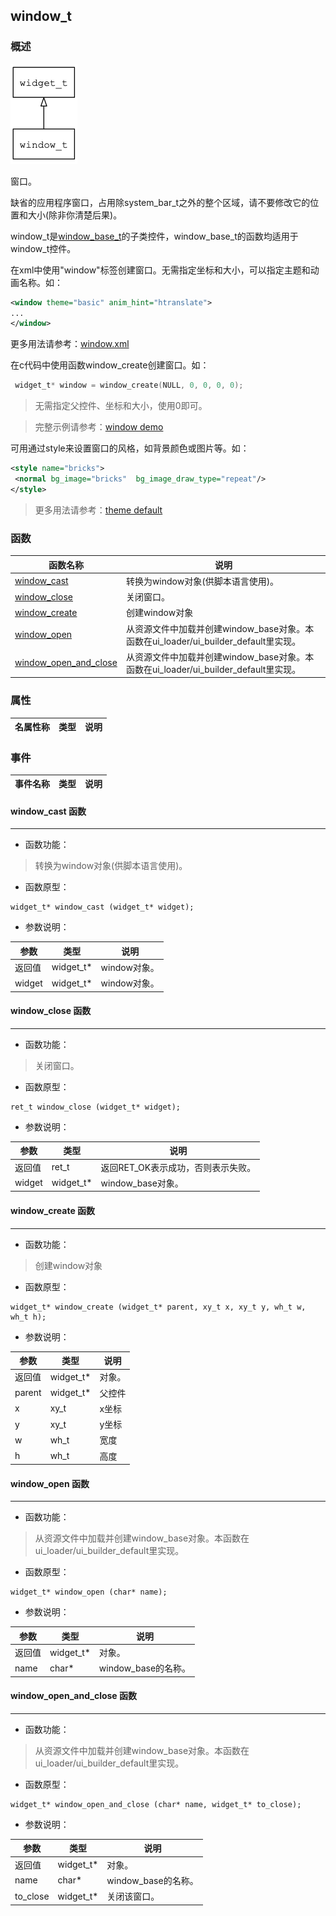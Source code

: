 ## window\_t
### 概述
![image](images/window_t_0.png)

 窗口。

 缺省的应用程序窗口，占用除system\_bar\_t之外的整个区域，请不要修改它的位置和大小(除非你清楚后果)。

 window\_t是[window\_base\_t](window_base_t.md)的子类控件，window\_base\_t的函数均适用于window\_t控件。

 在xml中使用"window"标签创建窗口。无需指定坐标和大小，可以指定主题和动画名称。如：

 ```xml
 <window theme="basic" anim_hint="htranslate">
 ...
 </window>
 ```

 >
 更多用法请参考：[window.xml](https://github.com/zlgopen/awtk/blob/master/demos/assets/raw/ui/)

 在c代码中使用函数window\_create创建窗口。如：

 ```c
  widget_t* window = window_create(NULL, 0, 0, 0, 0);
 ```

 > 无需指定父控件、坐标和大小，使用0即可。

 > 完整示例请参考：[window
 demo](https://github.com/zlgopen/awtk-c-demos/blob/master/demos/)

 可用通过style来设置窗口的风格，如背景颜色或图片等。如：

 ```xml
 <style name="bricks">
  <normal bg_image="bricks"  bg_image_draw_type="repeat"/>
 </style>
 ```

 > 更多用法请参考：[theme
 default](https://github.com/zlgopen/awtk/blob/master/demos/assets/raw/styles/default.xml#L0)
### 函数
<p id="window_t_methods">

| 函数名称 | 说明 | 
| -------- | ------------ | 
| <a href="#window_t_window_cast">window\_cast</a> | 转换为window对象(供脚本语言使用)。 |
| <a href="#window_t_window_close">window\_close</a> | 关闭窗口。 |
| <a href="#window_t_window_create">window\_create</a> | 创建window对象 |
| <a href="#window_t_window_open">window\_open</a> | 从资源文件中加载并创建window_base对象。本函数在ui_loader/ui_builder_default里实现。 |
| <a href="#window_t_window_open_and_close">window\_open\_and\_close</a> | 从资源文件中加载并创建window_base对象。本函数在ui_loader/ui_builder_default里实现。 |
### 属性
<p id="window_t_properties">

| 名属性称 | 类型 | 说明 | 
| -------- | ----- | ------------ | 
### 事件
<p id="window_t_events">

| 事件名称 | 类型  | 说明 | 
| -------- | ----- | ------- | 
#### window\_cast 函数
-----------------------

* 函数功能：

> <p id="window_t_window_cast"> 转换为window对象(供脚本语言使用)。



* 函数原型：

```
widget_t* window_cast (widget_t* widget);
```

* 参数说明：

| 参数 | 类型 | 说明 |
| -------- | ----- | --------- |
| 返回值 | widget\_t* | window对象。 |
| widget | widget\_t* | window对象。 |
#### window\_close 函数
-----------------------

* 函数功能：

> <p id="window_t_window_close"> 关闭窗口。



* 函数原型：

```
ret_t window_close (widget_t* widget);
```

* 参数说明：

| 参数 | 类型 | 说明 |
| -------- | ----- | --------- |
| 返回值 | ret\_t | 返回RET\_OK表示成功，否则表示失败。 |
| widget | widget\_t* | window\_base对象。 |
#### window\_create 函数
-----------------------

* 函数功能：

> <p id="window_t_window_create"> 创建window对象



* 函数原型：

```
widget_t* window_create (widget_t* parent, xy_t x, xy_t y, wh_t w, wh_t h);
```

* 参数说明：

| 参数 | 类型 | 说明 |
| -------- | ----- | --------- |
| 返回值 | widget\_t* | 对象。 |
| parent | widget\_t* | 父控件 |
| x | xy\_t | x坐标 |
| y | xy\_t | y坐标 |
| w | wh\_t | 宽度 |
| h | wh\_t | 高度 |
#### window\_open 函数
-----------------------

* 函数功能：

> <p id="window_t_window_open"> 从资源文件中加载并创建window_base对象。本函数在ui_loader/ui_builder_default里实现。



* 函数原型：

```
widget_t* window_open (char* name);
```

* 参数说明：

| 参数 | 类型 | 说明 |
| -------- | ----- | --------- |
| 返回值 | widget\_t* | 对象。 |
| name | char* | window\_base的名称。 |
#### window\_open\_and\_close 函数
-----------------------

* 函数功能：

> <p id="window_t_window_open_and_close"> 从资源文件中加载并创建window_base对象。本函数在ui_loader/ui_builder_default里实现。



* 函数原型：

```
widget_t* window_open_and_close (char* name, widget_t* to_close);
```

* 参数说明：

| 参数 | 类型 | 说明 |
| -------- | ----- | --------- |
| 返回值 | widget\_t* | 对象。 |
| name | char* | window\_base的名称。 |
| to\_close | widget\_t* | 关闭该窗口。 |
